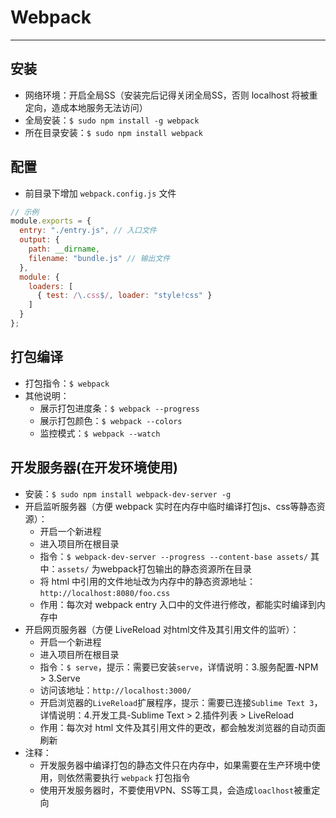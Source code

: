 # Webpack
***

## 安装
* 网络环境：开启全局SS（安装完后记得关闭全局SS，否则 localhost 将被重定向，造成本地服务无法访问）
* 全局安装：`$ sudo npm install -g webpack`
* 所在目录安装：`$ sudo npm install webpack`

## 配置
* 前目录下增加 `webpack.config.js` 文件
```javascript
// 示例
module.exports = {
  entry: "./entry.js", // 入口文件
  output: {
    path: __dirname,
    filename: "bundle.js" // 输出文件
  },
  module: {
    loaders: [
      { test: /\.css$/, loader: "style!css" }
    ]
  }
};
```

## 打包编译
* 打包指令：`$ webpack`
* 其他说明：
    * 展示打包进度条：`$ webpack --progress`
    * 展示打包颜色：`$ webpack --colors`
    * 监控模式：`$ webpack --watch`

## 开发服务器(在开发环境使用)
* 安装：`$ sudo npm install webpack-dev-server -g`
* 开启监听服务器（方便 webpack 实时在内存中临时编译打包js、css等静态资源）：
    * 开启一个新进程
    * 进入项目所在根目录
    * 指令：`$ webpack-dev-server --progress --content-base assets/` 其中：`assets/` 为webpack打包输出的静态资源所在目录
    * 将 html 中引用的文件地址改为内存中的静态资源地址：`http://localhost:8080/foo.css`
    * 作用：每次对 webpack entry 入口中的文件进行修改，都能实时编译到内存中
* 开启网页服务器（方便 LiveReload 对html文件及其引用文件的监听）：
    * 开启一个新进程
    * 进入项目所在根目录
    * 指令：`$ serve`，提示：需要已安装`serve`，详情说明：3.服务配置-NPM > 3.Serve
    * 访问该地址：`http://localhost:3000/`
    * 开启浏览器的`LiveReload`扩展程序，提示：需要已连接`Sublime Text 3`，详情说明：4.开发工具-Sublime Text > 2.插件列表 > LiveReload
    * 作用：每次对 html 文件及其引用文件的更改，都会触发浏览器的自动页面刷新
* 注释：
    * 开发服务器中编译打包的静态文件只在内存中，如果需要在生产环境中使用，则依然需要执行 `webpack` 打包指令
    * 使用开发服务器时，不要使用VPN、SS等工具，会造成`loaclhost`被重定向
